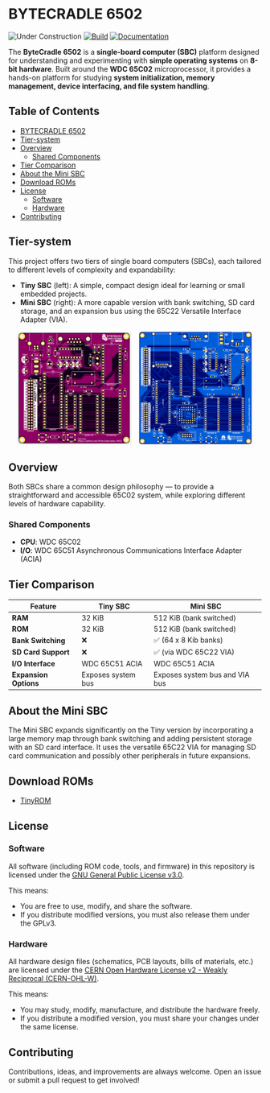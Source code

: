 # BYTECRADLE 6502

![Under Construction](https://img.shields.io/badge/status-under--construction-orange?logo=github)
[![Build](https://github.com/ifilot/bytecradle-6502/actions/workflows/build.yml/badge.svg)](https://github.com/ifilot/bytecradle-6502/actions/workflows/build.yml)
[![Documentation](https://github.com/ifilot/bytecradle-6502/actions/workflows/docs.yml/badge.svg)](https://github.com/ifilot/bytecradle-6502/actions/workflows/docs.yml)

The **ByteCradle 6502** is a **single-board computer (SBC)** platform designed
for understanding and experimenting with **simple operating systems** on **8-bit
hardware**. Built around the **WDC 65C02** microprocessor, it provides a
hands-on platform for studying **system initialization, memory management,
device interfacing, and file system handling**.  

## Table of Contents

- [BYTECRADLE 6502](#bytecradle-6502)
- [Tier-system](#tier-system)
- [Overview](#overview)
  - [Shared Components](#shared-components)
- [Tier Comparison](#tier-comparison)
- [About the Mini SBC](#about-the-mini-sbc)
- [Download ROMs](#download-roms)
- [License](#license)
  - [Software](#software)
  - [Hardware](#hardware)
- [Contributing](#contributing)

## Tier-system

This project offers two tiers of single board computers (SBCs), each tailored to
different levels of complexity and expandability:

- **Tiny SBC** (left): A simple, compact design ideal for learning or small
  embedded projects.
- **Mini SBC** (right): A more capable version with bank switching, SD card
  storage, and an expansion bus using the 65C22 Versatile Interface Adapter
  (VIA).

<p align="center">
  <img src="img/bytecradle-tiny.PNG" alt="ByteCradle Tiny SBC" width="45%" style="margin-right:10px;"/>
  <img src="img/bytecradle-mini.PNG" alt="ByteCradle Mini SBC" width="45%"/>
</p>

## Overview

Both SBCs share a common design philosophy — to provide a straightforward and
accessible 65C02 system, while exploring different levels of hardware
capability.

### Shared Components

- **CPU**: WDC 65C02
- **I/O**: WDC 65C51 Asynchronous Communications Interface Adapter (ACIA)

## Tier Comparison

| Feature              | Tiny SBC                          | Mini SBC                             |
|----------------------|-----------------------------------|--------------------------------------|
| **RAM**              | 32 KiB                            | 512 KiB (bank switched)              |
| **ROM**              | 32 KiB                            | 512 KiB (bank switched)              |
| **Bank Switching**   | ❌                               | ✅ (64 x 8 Kib banks)                |
| **SD Card Support**  | ❌                               | ✅ (via WDC 65C22 VIA)               |
| **I/O Interface**    | WDC 65C51 ACIA                    | WDC 65C51 ACIA                       |
| **Expansion Options**| Exposes system bus                | Exposes system bus and VIA bus       |

## About the Mini SBC

The Mini SBC expands significantly on the Tiny version by incorporating a large
memory map through bank switching and adding persistent storage with an SD card
interface. It uses the versatile 65C22 VIA for managing SD card communication
and possibly other peripherals in future expansions.

## Download ROMs

* [TinyROM](https://github.com/ifilot/bytecradle-6502/releases/download/tinyrom-latest/tinyrom.bin)

## License

### Software
All software (including ROM code, tools, and firmware) in this repository is
licensed under the [GNU General Public License v3.0](LICENSE-GPL).

This means:
- You are free to use, modify, and share the software.
- If you distribute modified versions, you must also release them under the GPLv3.

### Hardware
All hardware design files (schematics, PCB layouts, bills of materials, etc.)
are licensed under the [CERN Open Hardware License v2 - Weakly Reciprocal
(CERN-OHL-W)](LICENSE-HARDWARE).

This means:
- You may study, modify, manufacture, and distribute the hardware freely.
- If you distribute a modified version, you must share your changes under the
  same license.

## Contributing

Contributions, ideas, and improvements are always welcome. Open an issue or
submit a pull request to get involved!